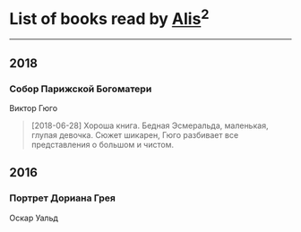 # List of books read by [Alis](http://vk.com/id38760741)<sup>2</sup>
---

## 2018

### Собор Парижской Богоматери
Виктор Гюго
> [2018-06-28] Хороша книга. Бедная Эсмеральда, маленькая, глупая девочка. Сюжет шикарен, Гюго разбивает все представления о большом и чистом.



## 2016

### Портрет Дориана Грея
Оскар Уальд



